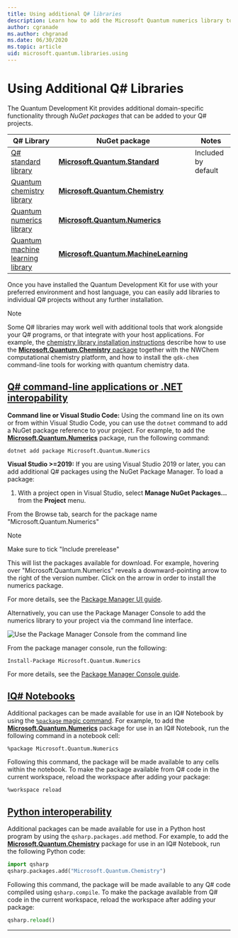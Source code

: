 ```yaml
---
title: Using additional Q# libraries
description: Learn how to add the Microsoft Quantum numerics library to your Visual Studio 2019 or later installation. 
author: cgranade
ms.author: chgranad
ms.date: 06/30/2020
ms.topic: article
uid: microsoft.quantum.libraries.using
---
```


# Using Additional Q# Libraries

The Quantum Development Kit provides additional domain-specific functionality through _NuGet packages_ that can be added to your Q# projects.

| Q# Library  | NuGet package | Notes |
|---------|---------|--------|
| [Q# standard library](xref:microsoft.quantum.libraries.standard.intro) | [**Microsoft.Quantum.Standard**](https://www.nuget.org/packages/Microsoft.Quantum.Standard) | Included by default |
| [Quantum chemistry library](xref:microsoft.quantum.chemistry.concepts.intro) | [**Microsoft.Quantum.Chemistry**](https://www.nuget.org/packages/Microsoft.Quantum.Chemistry) | |
| [Quantum numerics library](xref:microsoft.quantum.numerics.intro) | [**Microsoft.Quantum.Numerics**](https://www.nuget.org/packages/Microsoft.Quantum.Numerics) | |
| [Quantum machine learning library](xref:microsoft.quantum.libraries.machine-learning.intro) | [**Microsoft.Quantum.MachineLearning**](https://www.nuget.org/packages/Microsoft.Quantum.MachineLearning) | |

Once you have installed the Quantum Development Kit for use with your preferred environment and host language, you can easily add libraries to individual Q# projects without any further installation.

> [!NOTE]
> Some Q# libraries may work well with additional tools that work alongside your Q# programs, or that integrate with your host applications.
> For example, the [chemistry library installation instructions](xref:microsoft.quantum.chemistry.concepts.installation) describe how to use the [**Microsoft.Quantum.Chemistry** package](https://www.nuget.org/packages/Microsoft.Quantum.Chemistry) together with the NWChem computational chemistry platform, and how to install the `qdk-chem` command-line tools for working with quantum chemistry data.

## [Q# command-line applications or .NET interopability](#tab/tabid-csproj)

**Command line or Visual Studio Code:** Using the command line on its own or from within Visual Studio Code, you can use the `dotnet` command to add a NuGet package reference to your project.
For example, to add the [**Microsoft.Quantum.Numerics**](https://www.nuget.org/packages/Microsoft.Quantum.Numerics) package, run the following command:

```dotnetcli
dotnet add package Microsoft.Quantum.Numerics
```

**Visual Studio >=2019:** If you are using Visual Studio 2019 or later, you can add additional Q# packages using the NuGet Package Manager.
To load a package: 
1. With a project open in Visual Studio, select **Manage NuGet Packages...** from the **Project** menu.

From the Browse tab, search for the package name "Microsoft.Quantum.Numerics"

> [!NOTE]
> Make sure to tick "Include prerelease"

This will list the packages available for download.
For example, hovering over "Microsoft.Quantum.Numerics" reveals a downward-pointing arrow to the right of the version number.
Click on the arrow in order to install the numerics package.

For more details, see the [Package Manager UI guide](https://docs.microsoft.com/nuget/tools/package-manager-ui).

Alternatively, you can use the Package Manager Console to add the numerics library to your project via the command line interface.

![Use the Package Manager Console from the command line](~/media/vs2017-nuget-console-menu.png)

From the package manager console, run the following:

```
Install-Package Microsoft.Quantum.Numerics
```

For more details, see the [Package Manager Console guide](https://docs.microsoft.com/nuget/tools/package-manager-console).

## [IQ# Notebooks](#tab/tabid-notebook)

Additional packages can be made available for use in an IQ# Notebook by using the [`%package` magic command](xref:microsoft.quantum.iqsharp.magic-ref.package).
For example, to add the [**Microsoft.Quantum.Numerics**](https://www.nuget.org/packages/Microsoft.Quantum.Numerics) package for use in an IQ# Notebook, run the following command in a notebook cell:

```
%package Microsoft.Quantum.Numerics
```

Following this command, the package will be made available to any cells within the notebook.
To make the package available from Q# code in the current workspace, reload the workspace after adding your package:

```
%workspace reload
```

## [Python interoperability](#tab/tabid-python)


Additional packages can be made available for use in a Python host program by using the `qsharp.packages.add` method.
For example, to add the [**Microsoft.Quantum.Chemistry**](https://www.nuget.org/packages/Microsoft.Quantum.Chemistry) package for use in an IQ# Notebook, run the following Python code:

```python
import qsharp
qsharp.packages.add("Microsoft.Quantum.Chemistry")
```

Following this command, the package will be made available to any Q# code compiled using `qsharp.compile`.
To make the package available from Q# code in the current workspace, reload the workspace after adding your package:

```python
qsharp.reload()
```

***

